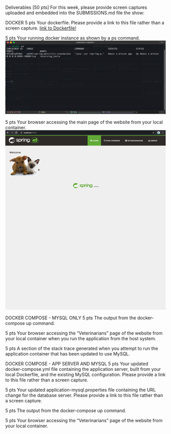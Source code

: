 Deliverables [50 pts]
For this week, please provide screen captures uploaded and embedded into the SUBMISSIONS.md
file the show:

DOCKER
5 pts Your dockerfile. Please provide a link to this file rather than a screen capture.
[link to Dockerfile!](https://github.com/sla7/hw8/blob/main/Dockerfile)

5 pts Your running docker instance as shown by a ps command.
![Screen Capture #2](images/dockerfile2.png)

5 pts Your browser accessing the main page of the website from your local container.
![Screen Capture #2](images/dockerfile3.png)

DOCKER COMPOSE - MYSQL ONLY
5 pts The output from the docker-compose up command.

5 pts Your browser accessing the “Veterinarians” page of the website from your local container when you run the application from the host system.

5 pts A section of the stack trace generated when you attempt to run the application
container that has been updated to use MySQL.

DOCKER COMPOSE - APP SERVER AND MYSQL
5 pts Your updated docker-compose.yml file containing the application server, built from
your local Dockerfile, and the existing MySQL configuration. Please provide a link
to this file rather than a screen capture.

5 pts Your updated application-mysql.properties file containing the URL change for
the database server. Please provide a link to this file rather than a screen capture.

5 pts The output from the docker-compose up command.

5 pts Your browser accessing the “Veterinarians” page of the website from your local container.
